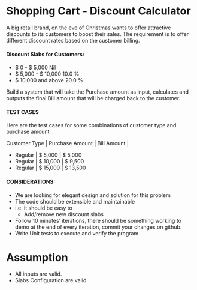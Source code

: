 # Shopping Cart - Discount Calculator

A big retail brand, on the eve of Christmas wants to offer attractive discounts to its customers to boost their sales. 
The requirement is to offer different discount rates based on the customer billing.

#### Discount Slabs for Customers:
- $ 0 - $ 5,000 Nil
- $ 5,000 - $ 10,000 10.0 %
- $ 10,000 and above 20.0 %

Build a system that will take the Purchase amount as input, calculates and outputs the final Bill amount that will be charged back to the customer.

#### TEST CASES
Here are the test cases for some combinations of customer type and purchase amount

Customer Type | Purchase Amount | Bill Amount | 
 
- Regular | $  5,000   | $  5,000
- Regular | $ 10,000   | $  9,500
- Regular | $ 15,000   | $ 13,500

#### CONSIDERATIONS:
- We are looking for elegant design and solution for this problem
- The code should be extensible and maintainable
- i.e. it should be easy to
    - Add/remove new discount slabs
- Follow 10 minutes’ iterations, there should be something working to demo at the end of every iteration, commit your changes on github.
- Write Unit tests to execute and verify
the program

# Assumption
- All inputs are valid.
- Slabs Configuration are valid
